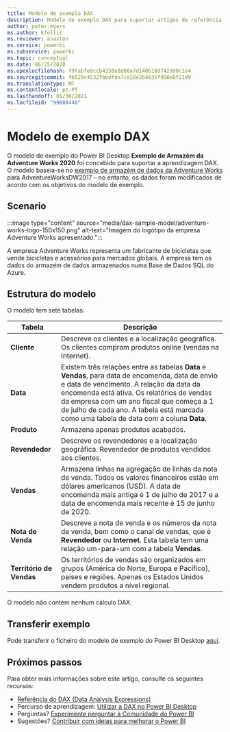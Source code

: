 ```yaml
---
title: Modelo de exemplo DAX
description: Modelo de exemplo DAX para suportar artigos de referência.
author: peter-myers
ms.author: kfollis
ms.reviewer: asaxton
ms.service: powerbi
ms.subservice: powerbi
ms.topic: conceptual
ms.date: 06/25/2020
ms.openlocfilehash: f9fabfe8ccb4350a8d00a7d140618d742dd8c1e4
ms.sourcegitcommit: fb529c4532fbbdfde7ce28e2b4b35f990e8f21d9
ms.translationtype: MT
ms.contentlocale: pt-PT
ms.lasthandoff: 01/30/2021
ms.locfileid: "99088448"
---
```

# <a name="dax-sample-model"></a>Modelo de exemplo DAX

O modelo de exemplo do Power BI Desktop **Exemplo de Armazém da Adventure Works 2020** foi concebido para suportar a aprendizagem DAX. O modelo baseia-se no [exemplo de armazém de dados da Adventure Works](/sql/samples/adventureworks-install-configure#data-warehouse-downloads) para AdventureWorksDW2017 – no entanto, os dados foram modificados de acordo com os objetivos do modelo de exemplo.

## <a name="scenario"></a>Scenario

:::image type="content" source="media/dax-sample-model/adventure-works-logo-150x150.png" alt-text="Imagem do logótipo da empresa Adventure Works apresentado.":::

A empresa Adventure Works representa um fabricante de bicicletas que vende bicicletas e acessórios para mercados globais. A empresa tem os dados do armazém de dados armazenados numa Base de Dados SQL do Azure.

## <a name="model-structure"></a>Estrutura do modelo

O modelo tem sete tabelas:

|Tabela|Descrição|
|-----|-------|
|**Cliente**|Descreve os clientes e a localização geográfica. Os clientes compram produtos online (vendas na Internet).|
|**Data**|Existem três relações entre as tabelas **Data** e **Vendas**, para data de encomenda, data de envio e data de vencimento. A relação da data da encomenda está ativa. Os relatórios de vendas da empresa com um ano fiscal que começa a 1 de julho de cada ano. A tabela está marcada como uma tabela de data com a coluna **Data**.|
|**Produto**|Armazena apenas produtos acabados.|
|**Revendedor**|Descreve os revendedores e a localização geográfica. Revendedor de produtos vendidos aos clientes.|
|**Vendas**|Armazena linhas na agregação de linhas da nota de venda. Todos os valores financeiros estão em dólares americanos (USD). A data de encomenda mais antiga é 1 de julho de 2017 e a data de encomenda mais recente é 15 de junho de 2020.|
|**Nota de Venda**|Descreve a nota de venda e os números da nota de venda, bem como o canal de vendas, que é **Revendedor** ou **Internet**. Esta tabela tem uma relação um-para-um com a tabela **Vendas**.|
|**Território de Vendas**|Os territórios de vendas são organizados em grupos (América do Norte, Europa e Pacífico), países e regiões. Apenas os Estados Unidos vendem produtos a nível regional.|

O modelo não contém nenhum cálculo DAX.

## <a name="download-sample"></a>Transferir exemplo

Pode transferir o ficheiro do modelo de exemplo do Power BI Desktop [aqui](https://aka.ms/dax-docs-sample-file).

## <a name="next-steps"></a>Próximos passos

Para obter mais informações sobre este artigo, consulte os seguintes recursos:

- [Referência do DAX (Data Analysis Expressions)](/dax/)
- Percurso de aprendizagem: [Utilizar a DAX no Power BI Desktop](/learn/paths/dax-power-bi/)
- Perguntas? [Experimente perguntar à Comunidade do Power BI](https://community.powerbi.com/)
- Sugestões? [Contribuir com ideias para melhorar o Power BI](https://ideas.powerbi.com)